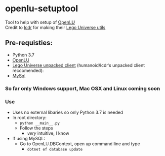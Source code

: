 # openlu-setuptool
Tool to help with setup of [OpenLU](https://github.com/MashedTatoes/OpenLU)  
Credit to [lcdr](https://github.com/lcdr) for making their [Lego Universe utils](https://github.com/lcdr/utils)

## Pre-requisties:
* Python 3.7
* [OpenLU](https://github.com/MashedTatoes/OpenLU)
* [Lego Universe unpacked client](https://docs.google.com/document/d/1XmHXWuUQqzUIOcv6SVVjaNBm4bFg9lnW4Pk1pllimEg/edit) (humanoid/lcdr’s unpacked client reccomended):
* [MySql](https://dev.mysql.com/downloads/mysql/)

### So far only Windows support, Mac OSX and Linux coming soon

### Use
* Uses no external libaries so only Python 3.7 is needed
* In root directory:
    * `python __main__.py`
    * Follow the steps 
      * *very* intuitive, I know
* If using MySQL:
   * Go to OpenLU.DBContext, open up command line and type
      * `dotnet ef database update` 
